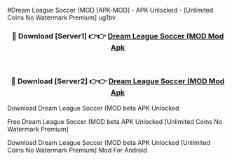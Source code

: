 #Dream League Soccer (MOD [APK-MOD] - APK Unlocked - [Unlimited Coins No Watermark Premium] ug1bv



<div align="center">

<h3>🔴 Download [Server1] 👉👉 <a href="https://momento.my/?title=Dream_League_Soccer_(MOD">Dream League Soccer (MOD Mod Apk</a></h3><br>

<h3>🔴 Download [Server2] 👉👉 <a href="https://momento.my/?title=Dream_League_Soccer_(MOD">Dream League Soccer (MOD Mod Apk</a></h3>
</div>



Download Dream League Soccer (MOD beta APK Unlocked

Free Dream League Soccer (MOD beta APK Unlocked [Unlimited Coins No Watermark Premium]

Download Dream League Soccer (MOD beta APK Unlocked [Unlimited Coins No Watermark Premium] Mod For Android

